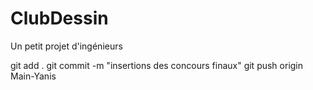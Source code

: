 # ClubDessin
Un petit projet d'ingénieurs 


git add .
git commit -m "insertions des concours finaux"
git push origin Main-Yanis